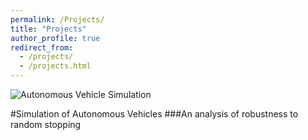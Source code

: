 ```yaml
---
permalink: /Projects/
title: "Projects"
author_profile: true
redirect_from:
  - /projects/
  - /projects.html
---
```

![Autonomous Vehicle Simulation](/images/500x300.png)

#Simulation of Autonomous Vehicles
###An analysis of robustness to random stopping
